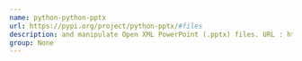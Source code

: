 ```yaml
---
name: python-python-pptx
url: https://pypi.org/project/python-pptx/#files
description: and manipulate Open XML PowerPoint (.pptx) files. URL : https://pypi.org/project/python-pptx/#files Groups : None
group: None
---
```


